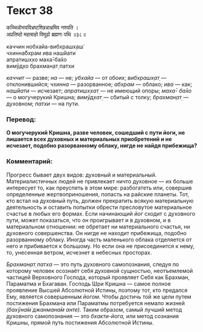 # Текст 38

कच्चिन्नोभयविभ्रष्टश्छिन्नाभ्रमिव नश्यति ।  
अप्रतिष्ठो महाबाहो विमूढो ब्रह्मणः पथि ॥३८॥

каччин нобхайа-вибхрашх̣аш́  
чхинна̄бхрам ива наш́йати  
апратишх̣хо маха̄-ба̄хо  
вимӯд̣хо брахман̣ат̣ патхи

_каччит_ — разве; _на_ — не; _убхайа_ — от обоих; _вибхрашх̣ат̣_ — отклонившийся; _чхинна_ — разорванное; _абхрам_ — облако; _ива_ — как; _наш́йати_ — исчезает; _апратишх̣хат̣_ — не имеющий опоры; _маха̄- ба̄хо_ — о могучерукий Кришна; _вимӯд̣хат̣_ — сбитый с толку; _брахман̣ат̣_ — духовном; _патхи_ — на пути.

### Перевод:

**О могучерукий Кришна, разве человек, сошедший с пути йоги, не лишается всех духовных и материальных приобретений и не исчезает, подобно разорванному облаку, нигде не найдя прибежища?**

### Комментарий:

Прогресс бывает двух видов: духовный и материальный. Материалистичных людей не привлекает ничто духовное — их больше интересует то, как преуспеть в этом мире: разбогатеть или, совершив определенные жертвоприношения, попасть на райские планеты. Тот, кто встал на духовный путь, должен прекратить всякую материальную деятельность и оставить попытки обрести пресловутое материальное счастье в любых его формах. Если начинающий _йог_ сходит с духовного пути, может показаться, что он проигрывает и в духовном, и в материальном отношении: не обретает ни материального счастья, ни духовного совершенства. Он нигде не находит прибежища, подобно разорванному облаку. Иногда часть маленького облака отделяется от него и прибивается к большому. Но если она не присоединится к нему, то, унесенная ветром, исчезнет в небесных просторах.

_Брахман̣ат̣ патха_ — это путь духовного самопознания, следуя по которому человек осознаёт себя духовной сущностью, неотъемлемой частицей Верховного Господа, который проявляет Себя как Брахман, Параматма и Бхагаван. Господь Шри Кришна — самое полное проявление Высшей Абсолютной Истины, поэтому тот, кто предался Ему, является совершенным _йогом._ Чтобы достичь той же цели путем постижения Брахмана или Параматмы потребуется немало жизней _(бахӯна̄м̇ джанмана̄м анте)._ Таким образом, самый лучший метод духовного самопознания — это _бхакти-йога,_ или метод сознания Кришны, прямой путь постижения Абсолютной Истины.